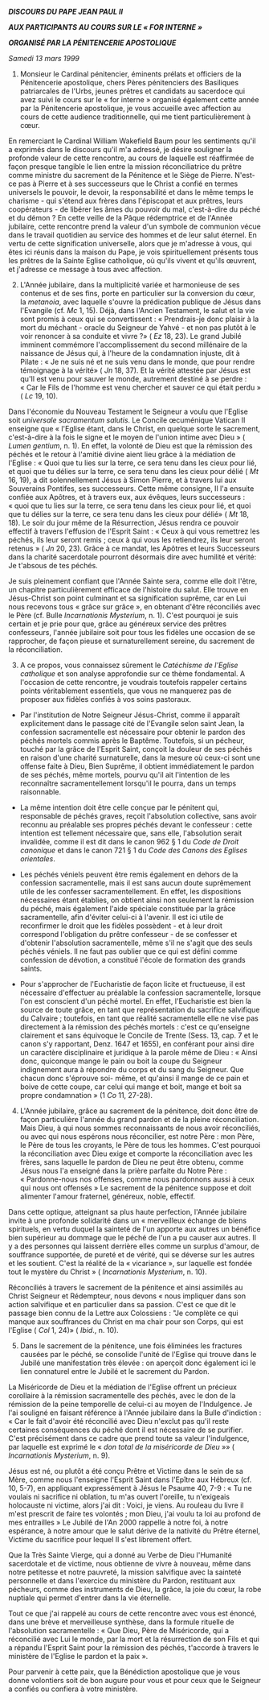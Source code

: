 ***DISCOURS DU PAPE JEAN PAUL II***

***AUX PARTICIPANTS AU COURS SUR LE « *FOR INTERNE* »***

***ORGANISÉ PAR LA PÉNITENCERIE APOSTOLIQUE***

*Samedi 13 mars 1999*

1. Monsieur le Cardinal pénitencier, éminents prélats et officiers de la Pénitencerie apostolique, chers Pères pénitenciers des Basiliques patriarcales de l'Urbs, jeunes prêtres et candidats au sacerdoce qui avez suivi le cours sur le « for interne » organisé également cette année par la Pénitencerie apostolique, je vous accueille avec affection au cours de cette audience traditionnelle, qui me tient particulièrement à cœur.

En remerciant le Cardinal William Wakefield Baum pour les sentiments qu'il a exprimés dans le discours qu'il m'a adressé, je désire souligner la profonde valeur de cette rencontre, au cours de laquelle est réaffirmée de façon presque tangible le lien entre la mission réconciliatrice du prêtre comme ministre du sacrement de la Pénitence et le Siège de Pierre. N'est-ce pas à Pierre et à ses successeurs que le Christ a confié en termes universels le pouvoir, le devoir, la responsabilité et dans le même temps le charisme - qui s'étend aux frères dans l'épiscopat et aux prêtres, leurs coopérateurs - de libérer les âmes du pouvoir du mal, c'est-à-dire du péché et du démon ? En cette veille de la Pâque rédemptrice et de l'Année jubilaire, cette rencontre prend la valeur d'un symbole de communion vécue dans le travail quotidien au service des hommes et de leur salut éternel. En vertu de cette signification universelle, alors que je m'adresse à vous, qui êtes ici réunis dans la maison du Pape, je vois spirituellement présents tous les prêtres de la Sainte Eglise catholique, où qu'ils vivent et qu'ils œuvrent, et j'adresse ce message à tous avec affection.

2. L'Année jubilaire, dans la multiplicité variée et harmonieuse de ses contenus et de ses fins, porte en particulier sur la conversion du cœur, la *metanoia*, avec laquelle s'ouvre la prédication publique de Jésus dans l'Evangile (cf. *Mc* 1, 15). Déjà, dans l'Ancien Testament, le salut et la vie sont promis à ceux qui se convertissent : « Prendrais-je donc plaisir à la mort du méchant - oracle du Seigneur de Yahvé - et non pas plutôt à le voir renoncer à sa conduite et vivre ?» ( *Ez* 18, 23). Le grand Jubilé imminent commémore l'accomplissement du second millénaire de la naissance de Jésus qui, à l'heure de la condamnation injuste, dit à Pilate : « Je ne suis né et ne suis venu dans le monde, que pour rendre témoignage à la vérité» ( *Jn* 18, 37). Et la vérité attestée par Jésus est qu'Il est venu pour sauver le monde, autrement destiné à se perdre : « Car le Fils de l'homme est venu chercher et sauver ce qui était perdu » ( *Lc* 19, 10).

Dans l'économie du Nouveau Testament le Seigneur a voulu que l'Eglise soit *universale sacramentum salutis*. Le Concile œcuménique Vatican II enseigne que « l'Eglise étant, dans le Christ, en quelque sorte le sacrement, c'est-à-dire à la fois le signe et le moyen de l'union intime avec Dieu » ( *Lumen gentium*, n. 1). En effet, la volonté de Dieu est que la rémission des péchés et le retour à l'amitié divine aient lieu grâce à la médiation de l'Eglise : « Quoi que tu lies sur la terre, ce sera tenu dans les cieux pour lié, et quoi que tu délies sur la terre, ce sera tenu dans les cieux pour délié ( *Mt* 16, 19), a dit solennellement Jésus à Simon Pierre, et à travers lui aux Souverains Pontifes, ses successeurs. Cette même consigne, Il l'a ensuite confiée aux Apôtres, et à travers eux, aux évêques, leurs successeurs : « quoi que tu lies sur la terre, ce sera tenu dans les cieux pour lié, et quoi que tu délies sur la terre, ce sera tenu dans les cieux pour délié» ( *Mt* 18, 18). Le soir du jour même de la Résurrection, Jésus rendra ce pouvoir effectif à travers l'effusion de l'Esprit Saint : « Ceux à qui vous remettrez les péchés, ils leur seront remis ; ceux à qui vous les retiendrez, ils leur seront retenus » ( *Jn* 20, 23). Grâce à ce mandat, les Apôtres et leurs Successeurs dans la charité sacerdotale pourront désormais dire avec humilité et vérité: Je t'absous de tes péchés.

Je suis pleinement confiant que l'Année Sainte sera, comme elle doit l'être, un chapitre particulièrement efficace de l'histoire du salut. Elle trouve en Jésus-Christ son point culminant et sa signification suprême, car en Lui nous recevons tous « grâce sur grâce », en obtenant d'être réconciliés avec le Père (cf. Bulle *Incarnationis Mysterium*, n. 1). C'est pourquoi je suis certain et je prie pour que, grâce au généreux service des prêtres confesseurs, l'année jubilaire soit pour tous les fidèles une occasion de se rapprocher, de façon pieuse et surnaturellement sereine, du sacrement de la réconciliation.

3. A ce propos, vous connaissez sûrement le *Catéchisme de l'Eglise catholique* et son analyse approfondie sur ce thème fondamental. A l'occasion de cette rencontre, je voudrais toutefois rappeler certains points véritablement essentiels, que vous ne manquerez pas de proposer aux fidèles confiés à vos soins pastoraux.

- Par l'institution de Notre Seigneur Jésus-Christ, comme il apparaît explicitement dans le passage cité de l'Evangile selon saint Jean, la confession sacramentelle est nécessaire pour obtenir le pardon des péchés mortels commis après le Baptême. Toutefois, si un pécheur, touché par la grâce de l'Esprit Saint, conçoit la douleur de ses péchés en raison d'une charité surnaturelle, dans la mesure où ceux-ci sont une offense faite à Dieu, Bien Suprême, il obtient immédiatement le pardon de ses péchés, même mortels, pourvu qu'il ait l'intention de les reconnaître sacramentellement lorsqu'il le pourra, dans un temps raisonnable.

- La même intention doit être celle conçue par le pénitent qui, responsable de péchés graves, reçoit l'absolution collective, sans avoir reconnu au préalable ses propres péchés devant le confesseur : cette intention est tellement nécessaire que, sans elle, l'absolution serait invalidée, comme il est dit dans le canon 962 § 1 du *Code de Droit canonique* et dans le canon 721 § 1 du *Code des Canons des Eglises orientales*.

- Les péchés véniels peuvent être remis également en dehors de la confession sacramentelle, mais il est sans aucun doute suprêmement utile de les confesser sacramentellement. En effet, les dispositions nécessaires étant établies, on obtient ainsi non seulement la rémission du péché, mais également l'aide spéciale constituée par la grâce sacramentelle, afin d'éviter celui-ci à l'avenir. Il est ici utile de reconfirmer le droit que les fidèles possèdent - et à leur droit correspond l'obligation du prêtre confesseur - de se confesser et d'obtenir l'absolution sacramentelle, même s'il ne s'agit que des seuls péchés véniels. Il ne faut pas oublier que ce qui est défini comme confession de dévotion, a constitué l'école de formation des grands saints.

- Pour s'approcher de l'Eucharistie de façon licite et fructueuse, il est nécessaire d'effectuer au préalable la confession sacramentelle, lorsque l'on est conscient d'un péché mortel. En effet, l'Eucharistie est bien la source de toute grâce, en tant que représentation du sacrifice salvifique du Calvaire ; toutefois, en tant que réalité sacramentelle elle ne vise pas directement à la rémission des péchés mortels : c'est ce qu'enseigne clairement et sans équivoque le Concile de Trente (Sess. 13, cap. 7 et le canon s'y rapportant, Denz. 1647 et 1655), en conférant pour ainsi dire un caractère disciplinaire et juridique à la parole même de Dieu : « Ainsi donc, quiconque mange le pain ou boit la coupe du Seigneur indignement aura à répondre du corps et du sang du Seigneur. Que chacun donc s'éprouve soi- même, et qu'ainsi il mange de ce pain et boive de cette coupe, car celui qui mange et boit, mange et boit sa propre condamnation » (1 *Co* 11, 27-28).

4. L'Année jubilaire, grâce au sacrement de la pénitence, doit donc être de façon particulière l'année du grand pardon et de la pleine réconciliation. Mais Dieu, à qui nous sommes reconnaissants de nous avoir réconciliés, ou avec qui nous espérons nous réconcilier, est notre Père : mon Père, le Père de tous les croyants, le Père de tous les hommes. C'est pourquoi la réconciliation avec Dieu exige et comporte la réconciliation avec les frères, sans laquelle le pardon de Dieu ne peut être obtenu, comme Jésus nous l'a enseigné dans la prière parfaite du Notre Père : « Pardonne-nous nos offenses, comme nous pardonnons aussi à ceux qui nous ont offensés » Le sacrement de la pénitence suppose et doit alimenter l'amour fraternel, généreux, noble, effectif.

Dans cette optique, atteignant sa plus haute perfection, l'Année jubilaire invite à une profonde solidarité dans un « merveilleux échange de biens spirituels, en vertu duquel la sainteté de l'un apporte aux autres un bénéfice bien supérieur au dommage que le péché de l'un a pu causer aux autres. Il y a des personnes qui laissent derrière elles comme un surplus d'amour, de souffrance supportée, de pureté et de vérité, qui se déverse sur les autres et les soutient. C'est la réalité de la « vicariance », sur laquelle est fondée tout le mystère du Christ » ( *Incarnationis Mysterium*, n. 10).

Réconciliés à travers le sacrement de la pénitence et ainsi assimilés au Christ Seigneur et Rédempteur, nous devons « nous impliquer dans son action salvifique et en particulier dans sa passion. C'est ce que dit le passage bien connu de la Lettre aux Colossiens : "Je complète ce qui manque aux souffrances du Christ en ma chair pour son Corps, qui est l'Eglise ( *Col* 1, 24)» ( *Ibid*., n. 10).

5. Dans le sacrement de la pénitence, une fois éliminées les fractures causées par le péché, se consolide l'unité de l'Eglise qui trouve dans le Jubilé une manifestation très élevée : on aperçoit donc également ici le lien connaturel entre le Jubilé et le sacrement du Pardon.

La Miséricorde de Dieu et la médiation de l'Eglise offrent un précieux corollaire à la rémission sacramentelle des péchés, avec le don de la rémission de la peine temporelle de celui-ci au moyen de l'Indulgence. Je l'ai souligné en faisant référence à l'Année jubilaire dans la Bulle d'indiction : « Car le fait d'avoir été réconcilié avec Dieu n'exclut pas qu'il reste certaines conséquences du péché dont il est nécessaire de se purifier. C'est précisément dans ce cadre que prend toute sa valeur l'indulgence, par laquelle est exprimé le « *don total de la miséricorde de Dieu* »» ( *Incarnationis Mysterium*, n. 9).

Jésus est né, ou plutôt a été conçu Prêtre et Victime dans le sein de sa Mère, comme nous l'enseigne l'Esprit Saint dans l'Epître aux Hébreux (cf. 10, 5-7), en appliquant expressément à Jésus le Psaume 40, 7-9 : « Tu ne voulais ni sacrifice ni oblation, tu m'as ouvert l'oreille, tu n'exigeais holocauste ni victime, alors j'ai dit : Voici, je viens. Au rouleau du livre il m'est prescrit de faire tes volontés ; mon Dieu, j'ai voulu ta loi au profond de mes entrailles » Le Jubilé de l'An 2000 rappelle à notre foi, à notre espérance, à notre amour que le salut dérive de la nativité du Prêtre éternel, Victime du sacrifice pour lequel Il s'est librement offert.

Que la Très Sainte Vierge, qui a donné au Verbe de Dieu l'Humanité sacerdotale et de victime, nous obtienne de vivre à nouveau, même dans notre petitesse et notre pauvreté, la mission salvifique avec la sainteté personnelle et dans l'exercice du ministère du Pardon, restituant aux pécheurs, comme des instruments de Dieu, la grâce, la joie du cœur, la robe nuptiale qui permet d'entrer dans la vie éternelle.

Tout ce que j'ai rappelé au cours de cette rencontre avec vous est énoncé, dans une brève et merveilleuse synthèse, dans la formule rituelle de l'absolution sacramentelle : « Que Dieu, Père de Miséricorde, qui a réconcilié avec Lui le monde, par la mort et la résurrection de son Fils et qui a répandu l'Esprit Saint pour la rémission des péchés, t'accorde à travers le ministère de l'Eglise le pardon et la paix ».

Pour parvenir à cette paix, que la Bénédiction apostolique que je vous donne volontiers soit de bon augure pour vous et pour ceux que le Seigneur a confiés ou confiera à votre ministère.